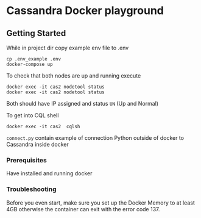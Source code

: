 # Cassandra Docker playground

## Getting Started

While in project dir copy example env file to .env
```
cp .env_example .env
docker-compose up
```
To check that both nodes are up and running execute
```
docker exec -it cas2 nodetool status
docker exec -it cas2 nodetool status
```
Both should have IP assigned and status `UN` (Up and Normal)

To get into CQL shell
```
docker exec -it cas2  cqlsh
```

`connect.py` contain example of connection Python outside of docker to Cassandra inside docker

### Prerequisites

Have installed and running docker

### Troubleshooting

Before you even start, make sure you set up the Docker Memory to at least 4GB otherwise the container can exit with the error code 137.
